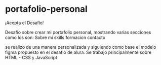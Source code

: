 # portafolio-personal


¡Acepta el Desafío!

Desafio sobre crear mi portafolio personal, mostrando varias secciones como los son:
Sobre mi
skills
formacion 
contacto

se realizo de una manera personalizada y siguiendo como base el modelo figma propuesto en el desafio de alura.
Se trabajo principalmente sobre HTML - CSS y JavaScript
